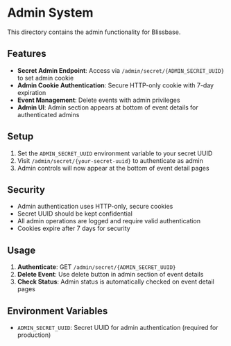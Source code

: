 # Admin System

This directory contains the admin functionality for Blissbase.

## Features

- **Secret Admin Endpoint**: Access via `/admin/secret/{ADMIN_SECRET_UUID}` to set admin cookie
- **Admin Cookie Authentication**: Secure HTTP-only cookie with 7-day expiration
- **Event Management**: Delete events with admin privileges
- **Admin UI**: Admin section appears at bottom of event details for authenticated admins

## Setup

1. Set the `ADMIN_SECRET_UUID` environment variable to your secret UUID
2. Visit `/admin/secret/{your-secret-uuid}` to authenticate as admin
3. Admin controls will now appear at the bottom of event detail pages

## Security

- Admin authentication uses HTTP-only, secure cookies
- Secret UUID should be kept confidential
- All admin operations are logged and require valid authentication
- Cookies expire after 7 days for security

## Usage

1. **Authenticate**: GET `/admin/secret/{ADMIN_SECRET_UUID}`
2. **Delete Event**: Use delete button in admin section of event details
3. **Check Status**: Admin status is automatically checked on event detail pages

## Environment Variables

- `ADMIN_SECRET_UUID`: Secret UUID for admin authentication (required for production)

